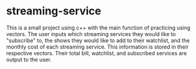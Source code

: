 # streaming-service
This is a small project using c++ with the main function of practicing using vectors. The user inputs which streaming services they would like to "subscribe" to, the shows they would like to add to their watchlist, and the monthly cost of each streaming service. This information is stored in their respective vectors. Their total bill, watchlist, and subscribed services are output to the user. 
